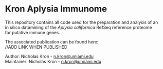 # Kron Aplysia Immunome 

This repository contains all code used for the preparation and analysis of an in silico datamining of the *Aplysia californica* RefSeq reference proteome for putative immune genes.


The associated publication can be found here:  
//ADD LINK WHEN PUBLISHED

Author: Nicholas Kron - n.kron@umiami.edu  
Maintainer: Nicholas Kron - n.kron@umiami.edu  
